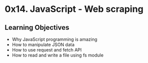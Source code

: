 # 0x14. JavaScript - Web scraping

## Learning Objectives

* Why JavaScript programming is amazing
* How to manipulate JSON data
* How to use request and fetch API
* How to read and write a file using fs module
